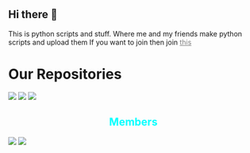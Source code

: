 ## Hi there 👋

This is python scripts and stuff. Where me and my friends make python scripts and upload them 
If you want to join then join <a href = "https://discord.gg/qsXxAYv4XV" style = "color:gray;text-size:150%">this</a> 

<h1>Our Repositories</h1>

<a href="https://github.com/coding-scripts-and-stuff/virus"><img src = "https://github-readme-stats.vercel.app/api/pin/?username=coding-scripts-and-stuff&&theme=radical&repo=virus"></a>
<a href="https://github.com/coding-scripts-and-stuff/Kahoot-Nuker-Attempt"><img src = "https://github-readme-stats.vercel.app/api/pin/?username=coding-scripts-and-stuff&&theme=radical&repo=Kahoot-Nuker-Attempt"></a>
<a href="https://github.com/coding-scripts-and-stuff/Get-yo-Ip"><img src = "https://github-readme-stats.vercel.app/api/pin/?username=coding-scripts-and-stuff&&theme=radical&repo=Get-yo-Ip"></a>

<h2 style = "text-align:center;color:aqua;">Members</h2>

<a href = "https://github.com/vackyton"> <img src = "https://github-readme-stats.vercel.app/api?username=vackyton&theme=radical&show_icons=true"></a>
<a href = "https://github.com/bigboytaco"><img src = "https://github-readme-stats.vercel.app/api?username=bigboytaco&theme=radical&show_icons=true"></a>

